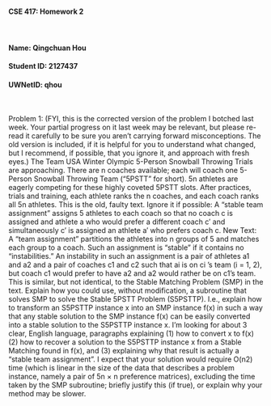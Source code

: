 #### CSE 417: Homework 2
<br/>

#### Name: Qingchuan Hou
#### Student ID: 2127437
#### UWNetID: qhou
<br/>

Problem 1:
(FYI, this is the corrected version of the problem I botched last week. Your partial progress on it last week may be relevant, but please re-read it carefully to be sure you aren’t carrying forward misconceptions. The old version is included, if it is helpful for you to understand what changed, but I recommend, if possible, that you ignore it, and approach with fresh eyes.)
The Team USA Winter Olympic 5-Person Snowball Throwing Trials are approaching. There are n coaches available; each will coach one 5-Person Snowball Throwing Team (“5PSTT” for short). 5n athletes are eagerly competing for these highly coveted 5PSTT slots. After practices, trials and training, each athlete ranks the n coaches, and each coach ranks all 5n athletes.
This is the old, faulty text. Ignore it if possible: A “stable team assignment” assigns 5 athletes to each coach so that no coach c is assigned and athlete a who would prefer a different coach c′ and simultaneously c′ is assigned an athlete a′ who prefers coach c.
New Text: A “team assignment” partitions the athletes into n groups of 5 and matches each group to a coach. Such an assignment is “stable” if it contains no “instabilities.” An instability in such an assignment is a pair of athletes a1 and a2 and a pair of coaches c1 and c2 such that ai is on ci ’s team (i = 1, 2), but coach c1 would prefer to have a2 and a2 would rather be on c1’s team.
This is similar, but not identical, to the Stable Matching Problem (SMP) in the text. Explain how you could use, without modification, a subroutine that solves SMP to solve the Stable 5PSTT Problem (S5PSTTP). I.e., explain how to transform an S5PSTTP instance x into an SMP instance f(x) in such a way that any stable solution to the SMP instance f(x) can be easily converted into a stable solution to the S5PSTTP instance x. I’m looking for about 3 clear, English language, paragraphs explaining (1) how to convert x to f(x) (2) how to recover a solution to the S5PSTTP instance x from a Stable Matching found in f(x), and (3) explaining why that result is actually a “stable team assignment”. I expect that your solution would require O(n2) time (which is linear in the size of the data that describes a problem instance, namely a pair of 5n × n preference matrices), excluding the time taken by the SMP subroutine; briefly justify this (if true), or explain why your method may be slower.

